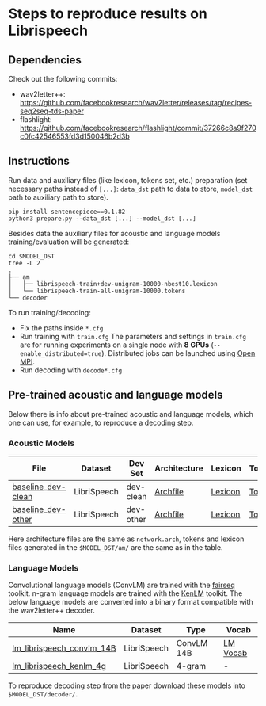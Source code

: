 # Steps to reproduce results on Librispeech

## Dependencies
Check out the following commits:
* wav2letter++: https://github.com/facebookresearch/wav2letter/releases/tag/recipes-seq2seq-tds-paper
* flashlight: https://github.com/facebookresearch/flashlight/commit/37266c8a9f270c0fc42546553fd3d150046b2d3b

## Instructions

Run data and auxiliary files (like lexicon, tokens set, etc.) preparation (set necessary paths instead of `[...]`: `data_dst` path to data to store, `model_dst` path to auxiliary path to store).
```
pip install sentencepiece==0.1.82
python3 prepare.py --data_dst [...] --model_dst [...]
```
Besides data the auxiliary files for acoustic and language models training/evaluation will be generated:
```
cd $MODEL_DST
tree -L 2
.
├── am
│   ├── librispeech-train+dev-unigram-10000-nbest10.lexicon
│   └── librispeech-train-all-unigram-10000.tokens
└── decoder
```

To run training/decoding:
- Fix the paths inside `*.cfg`
- Run training with `train.cfg`
The parameters and settings in `train.cfg` are for running experiments on a single node with **8 GPUs** (`--enable_distributed=true`). Distributed jobs can be launched using [Open MPI](https://www.open-mpi.org/).
- Run decoding with `decode*.cfg`

## Pre-trained acoustic and language models

Below there is info about pre-trained acoustic and language models, which one can use, for example, to reproduce a decoding step.

### Acoustic Models
| File | Dataset | Dev Set | Architecture | Lexicon | Tokens |
| - | - | - | - | - | - |
| [baseline_dev-clean](https://dl.fbaipublicfiles.com/wav2letter/tds/librispeech/models/am/baseline_dev-clean.bin) | LibriSpeech | dev-clean | [Archfile](https://dl.fbaipublicfiles.com/wav2letter/tds/librispeech/am.arch) | [Lexicon](https://dl.fbaipublicfiles.com/wav2letter/tds/librispeech/librispeech-train%2Bdev-unigram-10000-nbest10.lexicon) | [Tokens](https://dl.fbaipublicfiles.com/wav2letter/tds/librispeech/librispeech-train-all-unigram-10000.tokens) |
| [baseline_dev-other](https://dl.fbaipublicfiles.com/wav2letter/tds/librispeech/models/am/baseline_dev-other.bin) | LibriSpeech | dev-other | [Archfile](https://dl.fbaipublicfiles.com/wav2letter/tds/librispeech/am.arch) | [Lexicon](https://dl.fbaipublicfiles.com/wav2letter/tds/librispeech/librispeech-train%2Bdev-unigram-10000-nbest10.lexicon) | [Tokens](https://dl.fbaipublicfiles.com/wav2letter/tds/librispeech/librispeech-train-all-unigram-10000.tokens) |

Here architecture files are the same as `network.arch`, tokens and lexicon files generated in the `$MODEL_DST/am/` are the same as in the table.

### Language Models

Convolutional language models (ConvLM) are trained with the [fairseq](https://github.com/pytorch/fairseq) toolkit. n-gram language models are trained with the [KenLM](https://github.com/kpu/kenlm) toolkit. The below language models are converted into a binary format compatible with the wav2letter++ decoder.

| Name |	Dataset | Type | Vocab |
| - | - | - | - |
| [lm_librispeech_convlm_14B](https://dl.fbaipublicfiles.com/wav2letter/tds/librispeech/models/lm/lm_librispeech_convlm_14B.bin) | LibriSpeech | ConvLM 14B | [LM Vocab](https://dl.fbaipublicfiles.com/wav2letter/tds/librispeech/models/lm/lm_librispeech_convlm_14B.vocab) |
| [lm_librispeech_kenlm_4g](https://dl.fbaipublicfiles.com/wav2letter/tds/librispeech/models/lm/lm_librispeech_kenlm_4g.bin) | LibriSpeech | 4-gram | - |

To reproduce decoding step from the paper download these models into `$MODEL_DST/decoder/`.
